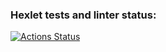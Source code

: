 ### Hexlet tests and linter status:
[![Actions Status](https://github.com/zaur06/qa-engineer-project-84/actions/workflows/hexlet-check.yml/badge.svg)](https://github.com/zaur06/qa-engineer-project-84/actions)